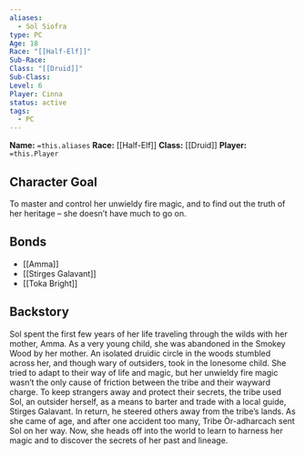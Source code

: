 ```yaml
---
aliases:
  - Sol Siofra
type: PC
Age: 18
Race: "[[Half-Elf]]"
Sub-Race: 
Class: "[[Druid]]"
Sub-Class: 
Level: 6
Player: Cinna
status: active
tags:
  - PC
---
```


**Name:** `=this.aliases`
**Race:** [[Half-Elf]]
**Class:** [[Druid]]
**Player:** `=this.Player`

## Character Goal

To master and control her unwieldy fire magic, and to find out the truth of her heritage – she doesn’t have much to go on.

## Bonds

- [[Amma]] 
- [[Stirges Galavant]]
- [[Toka Bright]]

## Backstory

Sol spent the first few years of her life traveling through the wilds with her mother, Amma. As a very young child, she was abandoned in the Smokey Wood by her mother. An isolated druidic circle in the woods stumbled across her, and though wary of outsiders, took in the lonesome child. She tried to adapt to their way of life and magic, but her unwieldy fire magic wasn’t the only cause of friction between the tribe and their wayward charge.  To keep strangers away and protect their secrets, the tribe used Sol, an outsider herself, as a means to barter and trade with a local guide, Stirges Galavant. In return, he steered others away from the tribe’s lands.   As she came of age, and after one accident too many, Tribe Òr-adharcach sent Sol on her way. Now, she heads off into the world to learn to harness her magic and to discover the secrets of her past and lineage.